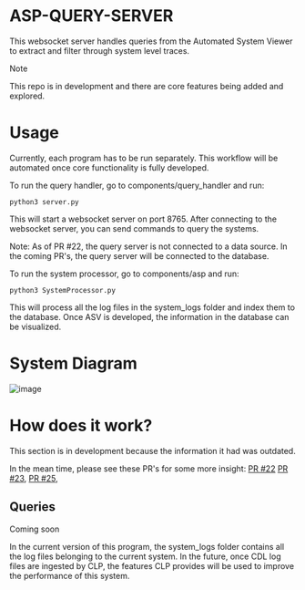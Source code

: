 # ASP-QUERY-SERVER
This websocket server handles queries from the Automated System Viewer to extract and filter through system level traces. 

> [!NOTE]  
> This repo is in development and there are core features being added and explored.

# Usage
Currently, each program has to be run separately. This workflow will be automated once core functionality is fully developed.

To run the query handler, go to components/query_handler and run:
  ```shell
  python3 server.py
  ```
This will start a websocket server on port 8765. After connecting to the websocket server, you can send commands to query the systems.

Note: As of PR #22, the query server is not connected to a data source. In the coming PR's, the query server will be connected to the database.

To run the system processor, go to components/asp and run:
  ```shell
  python3 SystemProcessor.py
  ```
This will process all the log files in the system_logs folder and index them to the database. Once ASV is developed, the information in the database can be visualized. 

# System Diagram
![image](https://github.com/user-attachments/assets/787c7b7b-fff1-48e8-8ae0-03973437dc84)

# How does it work?

This section is in development because the information it had was outdated.

In the mean time, please see these PR's for some more insight:
[PR #22](https://github.com/vishalpalaniappan/asp-query-server/pull/22)
[PR #23](https://github.com/vishalpalaniappan/asp-query-server/pull/23),
[PR #25](https://github.com/vishalpalaniappan/asp-query-server/pull/25), 

## Queries
Coming soon

In the current version of this program, the system_logs folder contains all the log files belonging to the current system. In the future, once CDL log files are ingested by CLP, the features CLP provides will be used to improve the performance of this system.
